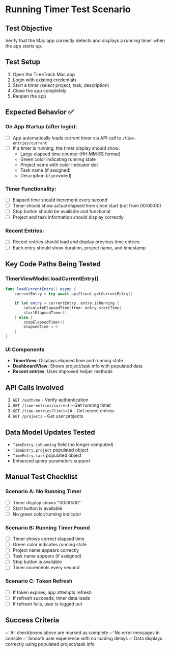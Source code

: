 # Running Timer Test Scenario

## Test Objective
Verify that the Mac app correctly detects and displays a running timer when the app starts up.

## Test Setup
1. Open the TimeTrack Mac app
2. Login with existing credentials
3. Start a timer (select project, task, description)
4. Close the app completely
5. Reopen the app

## Expected Behavior ✅

### On App Startup (after login):
- [ ] App automatically loads current timer via API call to `/time-entries/current`
- [ ] If a timer is running, the timer display should show:
  - Large elapsed time counter (HH:MM:SS format)
  - Green color indicating running state
  - Project name with color indicator dot
  - Task name (if assigned)
  - Description (if provided)

### Timer Functionality:
- [ ] Elapsed time should increment every second
- [ ] Timer should show actual elapsed time since start (not from 00:00:00)
- [ ] Stop button should be available and functional
- [ ] Project and task information should display correctly

### Recent Entries:
- [ ] Recent entries should load and display previous time entries
- [ ] Each entry should show duration, project name, and timestamp

## Key Code Paths Being Tested

### TimerViewModel.loadCurrentEntry()
```swift
func loadCurrentEntry() async {
    currentEntry = try await apiClient.getCurrentEntry()

    if let entry = currentEntry, entry.isRunning {
        calculateElapsedTime(from: entry.startTime)
        startElapsedTimer()
    } else {
        stopElapsedTimer()
        elapsedTime = 0
    }
}
```

### UI Components
- **TimerView**: Displays elapsed time and running state
- **DashboardView**: Shows project/task info with populated data
- **Recent entries**: Uses improved helper methods

## API Calls Involved
1. `GET /auth/me` - Verify authentication
2. `GET /time-entries/current` - Get running timer
3. `GET /time-entries?limit=10` - Get recent entries
4. `GET /projects` - Get user projects

## Data Model Updates Tested
- `TimeEntry.isRunning` field (no longer computed)
- `TimeEntry.project` populated object
- `TimeEntry.task` populated object
- Enhanced query parameters support

## Manual Test Checklist

### Scenario A: No Running Timer
- [ ] Timer display shows "00:00:00"
- [ ] Start button is available
- [ ] No green color/running indicator

### Scenario B: Running Timer Found
- [ ] Timer shows correct elapsed time
- [ ] Green color indicates running state
- [ ] Project name appears correctly
- [ ] Task name appears (if assigned)
- [ ] Stop button is available
- [ ] Timer increments every second

### Scenario C: Token Refresh
- [ ] If token expires, app attempts refresh
- [ ] If refresh succeeds, timer data loads
- [ ] If refresh fails, user is logged out

## Success Criteria
✅ All checkboxes above are marked as complete
✅ No error messages in console
✅ Smooth user experience with no loading delays
✅ Data displays correctly using populated project/task info